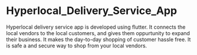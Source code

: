 # Hyperlocal_Delivery_Service_App
 Hyperlocal delivery service app is developed using flutter. It connects the local vendors to the local customers, and gives them oppurtunity to expand their business. It makes the day-to-day shopping of customer hassle free.  It is safe a and secure way to shop from your local vendors. 
